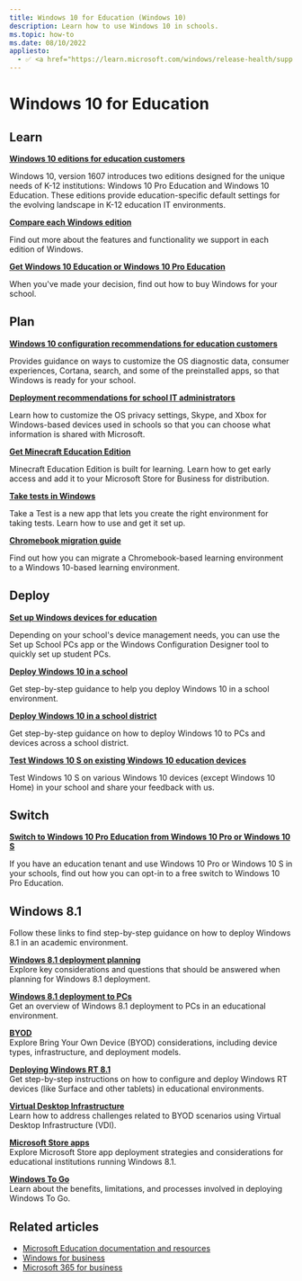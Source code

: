 ```yaml
---
title: Windows 10 for Education (Windows 10)
description: Learn how to use Windows 10 in schools.
ms.topic: how-to
ms.date: 08/10/2022
appliesto:
  - ✅ <a href="https://learn.microsoft.com/windows/release-health/supported-versions-windows-client" target="_blank">Windows 10</a>
---
```


# Windows 10 for Education

## Learn

**[Windows 10 editions for education customers](windows-editions-for-education-customers.md)**

Windows 10, version 1607 introduces two editions designed for the unique needs of K-12 institutions: Windows 10 Pro Education and Windows 10 Education. These editions provide education-specific default settings for the evolving landscape in K-12 education IT environments.

**[Compare each Windows edition](https://www.microsoft.com/WindowsForBusiness/Compare)**

Find out more about the features and functionality we support in each edition of Windows.

**[Get Windows 10 Education or Windows 10 Pro Education](https://www.microsoft.com/education/buy-license/overview-of-how-to-buy/default.aspx?tabshow=schools)**

When you've made your decision, find out how to buy Windows for your school.

## Plan

**[Windows 10 configuration recommendations for education customers](configure-windows-for-education.md)**

Provides guidance on ways to customize the OS diagnostic data, consumer experiences, Cortana, search, and some of the preinstalled apps, so that Windows is ready for your school.

**[Deployment recommendations for school IT administrators](edu-deployment-recommendations.md)**

Learn how to customize the OS privacy settings, Skype, and Xbox for Windows-based devices used in schools so that you can choose what information is shared with Microsoft.

**[Get Minecraft Education Edition](get-minecraft-for-education.md)**

Minecraft Education Edition is built for learning. Learn how to get early access and add it to your Microsoft Store for Business for distribution.

**[Take tests in Windows](take-tests-in-windows.md)**

Take a Test is a new app that lets you create the right environment for taking tests. Learn how to use and get it set up.

**[Chromebook migration guide](chromebook-migration-guide.md)**

Find out how you can migrate a Chromebook-based learning environment to a Windows 10-based learning environment.

## Deploy

**[Set up Windows devices for education](set-up-windows-10.md)**

Depending on your school's device management needs, you can use the Set up School PCs app or the Windows Configuration Designer tool to quickly set up student PCs.

**[Deploy Windows 10 in a school](deploy-windows-10-in-a-school.md)**

Get step-by-step guidance to help you deploy Windows 10 in a school environment.

**[Deploy Windows 10 in a school district](deploy-windows-10-in-a-school-district.md)**

Get step-by-step guidance on how to deploy Windows 10 to PCs and devices across a school district.

**[Test Windows 10 S on existing Windows 10 education devices](test-windows10s-for-edu.md)**

Test Windows 10 S on various Windows 10 devices (except Windows 10 Home) in your school and share your feedback with us.

## Switch

**[Switch to Windows 10 Pro Education from Windows 10 Pro or Windows 10 S](change-to-pro-education.md)**

If you have an education tenant and use Windows 10 Pro or Windows 10 S in your schools, find out how you can opt-in to a free switch to Windows 10 Pro Education.

## Windows 8.1

Follow these links to find step-by-step guidance on how to deploy Windows 8.1 in an academic environment.

<p><b><a href="/previous-versions/windows/it-pro/windows-8.1-and-8/dn645509(v=ws.11)" target="_blank">Windows 8.1 deployment planning</a></b><br />Explore key considerations and questions that should be answered when planning for Windows 8.1 deployment.</p>
<p><b><a href="/previous-versions/windows/it-pro/windows-8.1-and-8/dn645528(v=ws.11)" target="_blank">Windows 8.1 deployment to PCs</a></b><br />Get an overview of Windows 8.1 deployment to PCs in an educational environment.</p>
<p><b><a href="/previous-versions/windows/it-pro/windows-8.1-and-8/dn645510(v=ws.11)" target="_blank">BYOD</a></b><br />Explore Bring Your Own Device (BYOD) considerations, including device types, infrastructure, and deployment models.</p>
<p><b><a href="/previous-versions/windows/it-pro/windows-8.1-and-8/dn645488(v=ws.11)" target="_blank">Deploying Windows RT 8.1</a></b><br />Get step-by-step instructions on how to configure and deploy Windows RT devices (like Surface and other tablets) in educational environments.</p>
<p><b><a href="/previous-versions/windows/it-pro/windows-8.1-and-8/dn645483(v=ws.11)" target="_blank">Virtual Desktop Infrastructure</a></b><br />Learn how to address challenges related to BYOD scenarios using Virtual Desktop Infrastructure (VDI).</p>
<p><b><a href="/previous-versions/windows/it-pro/windows-8.1-and-8/dn645532(v=ws.11)" target="_blank">Microsoft Store apps</a></b><br />Explore Microsoft Store app deployment strategies and considerations for educational institutions running Windows 8.1.</p>
<p><b><a href="/previous-versions/windows/it-pro/windows-8.1-and-8/dn645486(v=ws.11)" target="_blank">Windows To Go</a></b><br />Learn about the benefits, limitations, and processes involved in deploying Windows To Go.</p>

## Related articles

- [Microsoft Education documentation and resources](/education)
- [Windows for business](https://www.microsoft.com/windows/business)
- [Microsoft 365 for business](https://www.microsoft.com/microsoft-365/business)

<!--
<p><b><a href="/education/" target="_blank">Try it out: Windows 10 deployment (for education)</a></b><br />Learn how to upgrade devices running the Windows 7 operating system to Windows 10 Anniversary Update, and how to manage devices, apps, and users in Windows 10 Anniversary Update.<br /><br />For the best experience, use this guide in tandem with the <a href="https://vlabs.holsystems.com/vlabs/technet?eng=VLabs&auth=none&src=vlabs&altadd=true&labid=20949&lod=true" target="_blank">TechNet Virtual Lab: IT Pro Try-It-Out</a>.</p>
-->